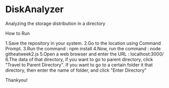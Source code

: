 # DiskAnalyzer
Analyzing the storage distribution in a directory

How to Run

1.Save the repository in your system.
2.Go to the location using Command Prompt.
3.Run the command : npm install
4.Now, run the command : node githeatweek2.js
5.Open a web browser and enter the URL : localhost:3000/
6.The data of that directory, if you want to go to parent directory, click "Travel to Parent Directory". If you want to go to a certain folder it that directory, then enter the name of folder, and click "Enter Directory"

Thankyou!
